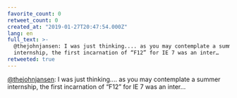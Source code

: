 ```yaml
---
favorite_count: 0
retweet_count: 0
created_at: "2019-01-27T20:47:54.000Z"
lang: en
full_text: >-
  @thejohnjansen: I was just thinking.... as you may contemplate a summer
  internship, the first incarnation of “F12” for IE 7 was an inter…
retweeted: true
---
```


[@thejohnjansen](https://twitter.com/thejohnjansen): I was just thinking.... as
you may contemplate a summer internship, the first incarnation of “F12” for IE 7
was an inter…
